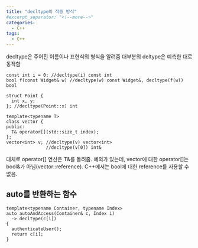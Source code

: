 ```yaml
---
title: "decltype의 작동 방식"
#excerpt_separator: "<!--more-->"
categories:
  - C++
tags:
  - C++
---
```


decltype은 주어진 이름이나 표현식의 형식을 알려줌
대부분의 deltype은 예측한 대로 동작함
```
const int i = 0; //decltype(i) const int
bool f(const Widget& w) //decltype(w) const Widget&, decltype(f(w)) bool

struct Point {
  int x, y;
}; //decltype(Point::x) int

template<typename T>
class vector {
public:
  T& operator[](std::size_t index);
};
vector<int> v; //decltype(v) vector<int>
               //decltype(v[0]) int&
```

대체로 operator[] 연산은 T&를 돌려줌.
예외가 있는데, vector<bool>에 대한 operator[]는 bool&가 아님(vector<bool>::reference).
C++에서는 bool에 대한 reference를 사용할 수 없음.

## auto를 반환하는 함수
```
template<typename Container, typename Index>
auto autoAndAccess(Container& c, Index i)
  -> decltype(c[i])
{
  authenticateUser();
  return c[i];
}
```
